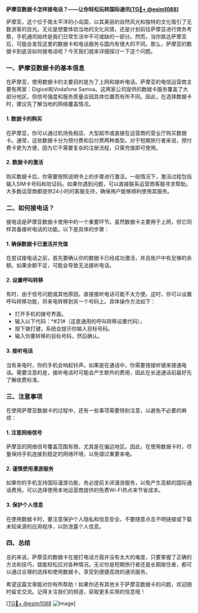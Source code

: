 **萨摩亚数据卡怎样接电话？——让你轻松玩转国际通讯[[TG💪+ @esim1088](https://t.me/s/esim1088)]**

萨摩亚，这个位于南太平洋的小岛国，以其美丽的自然风光和独特的文化吸引了无数游客的目光。无论是想要体验当地的文化风情，还是计划前往萨摩亚进行商务考察，手机通讯始终是我们日常生活中不可或缺的一部分。然而，当你抵达萨摩亚后，可能会发现这里的数据卡和电话服务与国内有很大的不同。那么，萨摩亚的数据卡到底该如何接电话呢？今天我们就来详细探讨一下这个问题。

### 一、萨摩亚数据卡的基本信息

在萨摩亚，使用数据卡的主要目的是为了上网和接听电话。萨摩亚的电信运营商主要有两家：Digicel和Vodafone Samoa。这两家公司提供的数据卡服务覆盖了大部分地区，但信号强度和服务质量会因具体位置而有所不同。因此，在选择数据卡时，建议先了解当地的网络覆盖情况。

#### 1. 数据卡的购买
在萨摩亚，你可以通过机场免税店、大型超市或直接在运营商的营业厅购买数据卡。通常，这些数据卡分为预付费和后付费两种类型。对于短期旅行者来说，预付费卡更为方便，因为它不需要复杂的注册流程，只需充值即可使用。

#### 2. 数据卡的激活
购买数据卡后，你需要按照说明书上的步骤进行激活。一般情况下，激活过程包括输入SIM卡号码和验证码。如果你遇到问题，可以直接联系运营商客服寻求帮助。大多数运营商都提供24小时的客服支持，确保用户能够顺利使用其服务。

### 二、如何接电话？

接电话是萨摩亚数据卡使用中的一个重要环节。虽然数据卡主要用于上网，但它同样具备接听电话的功能。以下是具体的步骤：

#### 1. 确保数据卡已激活并充值
在尝试接电话之前，首先要确认你的数据卡已经成功激活，并且账户中有足够的余额。如果余额不足，可能会导致无法接听电话。

#### 2. 设置呼叫转移
有时，由于信号问题或其他原因，直接接听电话可能不太方便。这时，你可以设置呼叫转移功能，将来电转移到另一个号码上。具体操作方法如下：
- 打开手机的拨号界面。
- 输入以下代码：*#21#（这是通用的呼叫转移设置代码）。
- 按下拨打键，系统会提示你输入目标号码。
- 输入你要转移的目标号码，然后确认。

#### 3. 接听电话
当有来电时，你的手机会响起铃声。如果是在通话中，你需要按接听键来接通电话。需要注意的是，接听电话时可能会产生额外的费用，因此在长途通话前最好先了解收费标准。

### 三、注意事项

在使用萨摩亚数据卡的过程中，还有一些事项需要特别注意，以避免不必要的麻烦：

#### 1. 注意网络信号
萨摩亚的网络信号覆盖范围有限，尤其是在偏远地区。因此，在使用数据卡时，尽量保持手机连接到稳定的网络环境，以免错过重要来电。

#### 2. 谨慎使用漫游服务
如果你的手机支持国际漫游功能，务必提前关闭漫游服务，以免产生高额的国际通话费用。可以选择使用本地运营商提供的免费Wi-Fi热点来节省成本。

#### 3. 保护个人信息
在使用数据卡时，要注意保护个人隐私和信息安全。不要随意点击不明链接或下载未知来源的应用程序，以防泄露个人信息。

### 四、总结

总的来说，萨摩亚的数据卡在接打电话方面并没有太大的难度，只要掌握了正确的方法和技巧，就能轻松应对各种情况。无论你是短期旅行者还是长期居住者，都可以通过合理的选择和使用数据卡，享受到便捷高效的通讯服务。

希望这篇文章能对你有所帮助！如果你还有其他关于萨摩亚数据卡的问题，欢迎随时留言交流。记得关注我们的频道，获取更多实用的信息哦！

[[TG💪+ @esim1088](https://t.me/s/esim1088) ![Image](https://i.postimg.cc/4NQfJmqS/Snipaste-2025-05-13-00-14-12.png)]